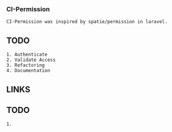 ### CI-Permission
    CI-Permission was inspired by spatie/permission in laravel.

## TODO
    1. Authenticate
    2. Validate Access
    3. Refactoring
    4. Documentation

## LINKS

## TODO
    1.